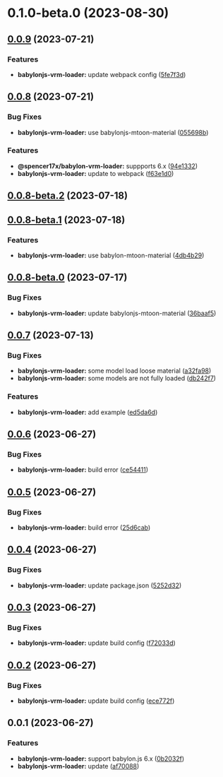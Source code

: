 # 0.1.0-beta.0 (2023-08-30)



## [0.0.9](https://github.com/spencer17x/arca/compare/babylonjs-vrm-loader@0.0.8...babylonjs-vrm-loader@0.0.9) (2023-07-21)


### Features

* **babylonjs-vrm-loader:** update webpack config ([5fe7f3d](https://github.com/spencer17x/arca/commit/5fe7f3db7357875c194315a00a982c0db912b19d))



## [0.0.8](https://github.com/spencer17x/arca/compare/babylonjs-vrm-loader@0.0.8-beta.2...babylonjs-vrm-loader@0.0.8) (2023-07-21)


### Bug Fixes

* **babylonjs-vrm-loader:** use babylonjs-mtoon-material ([055698b](https://github.com/spencer17x/arca/commit/055698b01073038dc20b951a3c49a46e887eb3ba))


### Features

* **@spencer17x/babylon-vrm-loader:** suppports 6.x ([94e1332](https://github.com/spencer17x/arca/commit/94e1332dae026da2e69e7cc4904e0f4dcb9c0356))
* **babylonjs-vrm-loader:** update to webpack ([f63e1d0](https://github.com/spencer17x/arca/commit/f63e1d07b2540e48aaf772c715f98fec9a87383c))



## [0.0.8-beta.2](https://github.com/Spencer17x/arca/compare/babylonjs-vrm-loader@0.0.8-beta.1...babylonjs-vrm-loader@0.0.8-beta.2) (2023-07-18)



## [0.0.8-beta.1](https://github.com/Spencer17x/arca/compare/babylonjs-vrm-loader@0.0.8-beta.0...babylonjs-vrm-loader@0.0.8-beta.1) (2023-07-18)


### Features

* **babylonjs-vrm-loader:** use babylon-mtoon-material ([4db4b29](https://github.com/Spencer17x/arca/commit/4db4b298213463a748eb51f5d2aaea48ed3535a6))



## [0.0.8-beta.0](https://github.com/Spencer17x/arca/compare/babylonjs-vrm-loader@0.0.7...babylonjs-vrm-loader@0.0.8-beta.0) (2023-07-17)


### Bug Fixes

* **babylonjs-vrm-loader:** update babylonjs-mtoon-material ([36baaf5](https://github.com/Spencer17x/arca/commit/36baaf58bbcd37ebb20dd064b1167785e8e8fb3b))



## [0.0.7](https://github.com/Spencer17x/arca/compare/babylonjs-vrm-loader@0.0.6...babylonjs-vrm-loader@0.0.7) (2023-07-13)


### Bug Fixes

* **babylonjs-vrm-loader:** some model load loose material ([a32fa98](https://github.com/Spencer17x/arca/commit/a32fa980f6c3fa2239e92b995bc8427eef94ee5a))
* **babylonjs-vrm-loader:** some models are not fully loaded ([db242f7](https://github.com/Spencer17x/arca/commit/db242f788a13d57f8f8a749f54a3a4ecb242fca5))


### Features

* **babylonjs-vrm-loader:** add example ([ed5da6d](https://github.com/Spencer17x/arca/commit/ed5da6dd4a393b07e540c7b09e59e4f19f2fb8c2))



## [0.0.6](https://github.com/Spencer17x/arca/compare/babylonjs-vrm-loader@0.0.5...babylonjs-vrm-loader@0.0.6) (2023-06-27)


### Bug Fixes

* **babylonjs-vrm-loader:** build error ([ce54411](https://github.com/Spencer17x/arca/commit/ce5441156c9cad523f90a70b1b97d8a85142a695))



## [0.0.5](https://github.com/Spencer17x/arca/compare/babylonjs-vrm-loader@0.0.4...babylonjs-vrm-loader@0.0.5) (2023-06-27)


### Bug Fixes

* **babylonjs-vrm-loader:** build error ([25d6cab](https://github.com/Spencer17x/arca/commit/25d6cab2454316ced753d79289b627c752e1e990))



## [0.0.4](https://github.com/Spencer17x/arca/compare/babylonjs-vrm-loader@0.0.3...babylonjs-vrm-loader@0.0.4) (2023-06-27)


### Bug Fixes

* **babylonjs-vrm-loader:** update package.json ([5252d32](https://github.com/Spencer17x/arca/commit/5252d32f7aab4cc344ad9491e8700ebc40973f83))



## [0.0.3](https://github.com/Spencer17x/arca/compare/babylonjs-vrm-loader@0.0.2...babylonjs-vrm-loader@0.0.3) (2023-06-27)


### Bug Fixes

* **babylonjs-vrm-loader:** update build config ([f72033d](https://github.com/Spencer17x/arca/commit/f72033d33c77e0dab0ba8aaa3cb22ed60933b8cb))



## [0.0.2](https://github.com/Spencer17x/arca/compare/babylonjs-vrm-loader@0.0.1...babylonjs-vrm-loader@0.0.2) (2023-06-27)


### Bug Fixes

* **babylonjs-vrm-loader:** update build config ([ece772f](https://github.com/Spencer17x/arca/commit/ece772f285b451e448d372baea9f0aa259a52b03))



## 0.0.1 (2023-06-27)


### Features

* **babylonjs-vrm-loader:** support babylon.js 6.x ([0b2032f](https://github.com/Spencer17x/arca/commit/0b2032f2b9e1ebe7ceb961ef2b4f4dd77b05f940))
* **babylonjs-vrm-loader:** update ([af70088](https://github.com/Spencer17x/arca/commit/af70088179470e3b7cc9a71148e7cfc110f1ad9a))



